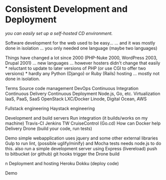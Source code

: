 # Consistent Development and Deployment
_you can easily set up a self-hosted CD environment._

Software development for the web used to be easy...
... and it was mostly done in isolation
... you only needed one language (maybe two languages)

Things have changed a lot since 2000 (PHP-Nuke 2000, WordPress 2003, Drupal 2001)
... new languages
... however hosters didn't change that easily
    * reluctant to update to later versions of PHP (or use CGI to offer two versions)
    * hardly any Python (Django) or Ruby (Rails) hosting
... mostly not done in isolation.


Terms
   Source code management
   DevOps
   Continuous Integration
   Continuous Delivery
   Continuous Deployment
   Node.js, Go, etc.
   Virtualization
   IaaS, PaaS, SaaS
   OpenStack
   LXC/Docker
   Linode, Digital Ocean, AWS


Fullstack engineering
   Haystack engineering


Development and build servers
   Run integration (it builds/works on my machine)
   Travis-CI
   Jenkins
   TW CruiseControl (Go.cd)
   How can Docker help
      Delivery
      Drone (build your code, run tests)


Demo
   simple webapplication
   uses jquery and some other external libraries
   Gulp to run lint, (possible uglify/minify)
      and Mocha tests
   needs node.js to do this.
      also run a simple development server using Express (livereload)
   push to bitbucket (or github)
      git hooks trigger the Drone build

n
Deployment and hosting
   Heroku
   Dokku (deploy code)

Demo
